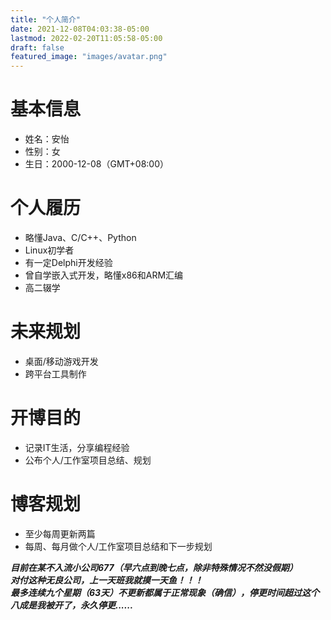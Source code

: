 ```yaml
---
title: "个人简介"
date: 2021-12-08T04:03:38-05:00
lastmod: 2022-02-20T11:05:58-05:00
draft: false
featured_image: "images/avatar.png"
---
```


# 基本信息
* 姓名：安怡
* 性别：女
* 生日：2000-12-08（GMT+08:00）

# 个人履历
* 略懂Java、C/C++、Python
* Linux初学者
* 有一定Delphi开发经验
* 曾自学嵌入式开发，略懂x86和ARM汇编
* 高二辍学

# 未来规划
* 桌面/移动游戏开发
* 跨平台工具制作

# 开博目的
* 记录IT生活，分享编程经验
* 公布个人/工作室项目总结、规划

# 博客规划
* 至少每周更新两篇
* 每周、每月做个人/工作室项目总结和下一步规划

***目前在某不入流小公司677（早六点到晚七点，除非特殊情况不然没假期）***  
***对付这种无良公司，上一天班我就摸一天鱼！！！***  
***最多连续九个星期（63天）不更新都属于正常现象（确信），停更时间超过这个八成是我被开了，永久停更......***